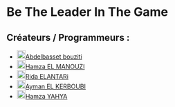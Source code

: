 
<body>
    <h1>Be The Leader In The Game</h1>
    <h2>Créateurs / Programmeurs :</h2>
    <ul>
        
   <li><a href="https://www.linkedin.com/in/abdelbasset-bouziti-281507334/"><img src="https://img.icons8.com/?size=100&id=13930&format=png&color=000000" height="20" alt="Icon" /></image>Abdelbasset bouziti</a></li>
        <li><a href="https://www.linkedin.com/in/hamza-el-manouzi-a42a9a34a/" target="_blank"><img src="https://img.icons8.com/?size=100&id=13930&format=png&color=000000" height="20" alt="Icon" /></image>Hamza EL MANOUZI</a></li>
        <li><a href="https://www.linkedin.com/in/rida-elantari-11a93a315/" target="_blank"><img src="https://img.icons8.com/?size=100&id=13930&format=png&color=000000" height="20" alt="Icon" /></image>Rida ELANTARi</a></li>
        <li><a href="https://www.linkedin.com/in/ayman-el-kerboubi-76b109318/" target="_blank"><img src="https://img.icons8.com/?size=100&id=13930&format=png&color=000000" height="20" alt="Icon" /></image>Ayman EL KERBOUBI</a></li>
        <li><a href="https://www.linkedin.com/in/hamza-yahya-ba4187334/" target="_blank"><img src="https://img.icons8.com/?size=100&id=13930&format=png&color=000000" height="20" alt="Icon" /></image>Hamza YAHYA</a></li>
    </ul>
</body>
     
